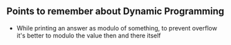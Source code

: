 ## Points to remember about Dynamic Programming

* While printing an answer as modulo of something, to prevent overflow it's better to modulo the value then and there itself
